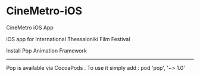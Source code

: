 CineMetro-iOS
=============

CineMetro iOS App

iOS app for International Thessaloniki Film Festival 

Install Pop Animation Framework
 - - - - - - - - - - - - - - - - 
Pop is available via CocoaPods . To use it simply add : 
    pod 'pop', '~> 1.0' 

